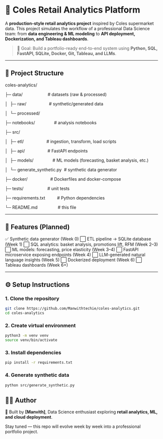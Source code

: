 # 🛒 Coles Retail Analytics Platform

A **production-style retail analytics project** inspired by Coles supermarket data.
This project simulates the workflow of a professional Data Science team: from **data engineering & ML modeling** to **API deployment, Dockerization, and Tableau dashboards**.

> 📌 Goal: Build a portfolio-ready end-to-end system using **Python, SQL, FastAPI, SQLite, Docker, Git, Tableau, and LLMs**.

---

## 📂 Project Structure
coles-analytics/

├─ data/                     # datasets (raw & processed)

│  ├─ raw/                   # synthetic/generated data

│  └─ processed/

├─ notebooks/                # analysis notebooks

├─ src/

│  ├─ etl/                   # ingestion, transform, load scripts

│  ├─ api/                   # FastAPI endpoints

│  ├─ models/                # ML models (forecasting, basket analysis, etc.)

│  └─ generate_synthetic.py  # synthetic data generator

├─ docker/                   # Dockerfiles and docker-compose

├─ tests/                    # unit tests

├─ requirements.txt          # Python dependencies

└─ README.md                 # this file

---

## 🚀 Features (Planned)
✅ Synthetic data generator (Week 0)
⬜ ETL pipeline → SQLite database (Week 1)
⬜ SQL analytics: basket analysis, promotions lift, RFM (Week 2–3)
⬜ ML models: forecasting, price elasticity (Week 3–4)
⬜ FastAPI microservice exposing endpoints (Week 4)
⬜ LLM-generated natural language insights (Week 5)
⬜ Dockerized deployment (Week 6)
⬜ Tableau dashboards (Week 6+)

---

## ⚙️ Setup Instructions

### 1. Clone the repository
```bash
git clone https://github.com/Manwithtechie/coles-analytics.git
cd coles-analytics
```

### 2. Create virtual environment
```bash
python3 -m venv venv
source venv/bin/activate
```

### 3. Install dependencies
```bash
pip install -r requirements.txt
```

### 4. Generate synthetic data
```bash
python src/generate_synthetic.py
```

## **🧑‍💻 Author**

👋 Built by **[Manvith]**, Data Science enthusiast exploring **retail analytics, ML, and cloud deployment**.

Stay tuned — this repo will evolve week by week into a professional portfolio project.
